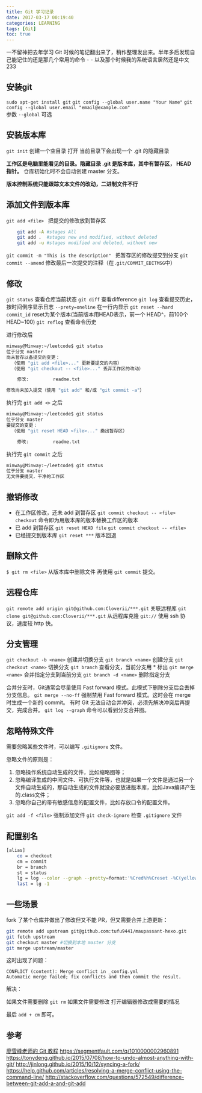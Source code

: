 ```yaml
---
title: Git 学习记录
date: 2017-03-17 00:19:40
categories: LEARNING
tags: [Git]
toc: true
---
```


一不留神把去年学习 Git 时候的笔记翻出来了，稍作整理发出来。半年多后发现自己能记住的还是那几个常用的命令 - - 以及那个时候我的系统语言居然还是中文 233

<!--more-->

## 安装git
 `sudo apt-get install git` 
 `git config --global user.name "Your Name"`
 `git config --global user.email "email@example.com"`  
 参数 `--global` 可选

## 安装版本库
 `git init` 创建一个空目录 打开
  当前目录下会出现一个 .git 的隐藏目录

 **工作区是电脑里能看见的目录。隐藏目录 .git 是版本库，其中有暂存区， HEAD 指针。**
仓库初始化时不会自动创建 master 分支。

**版本控制系统只能跟踪文本文件的改动，二进制文件不行**

## 添加文件到版本库
`git add <file> `  把提交的修改放到暂存区
```bash
	git add -A #stages All
	git add .  #stages new and modified, without deleted
	git add -u #stages modified and deleted, without new
```
`git commit -m "This is the description" ` 把暂存区的修改提交到分支
`git commit --amend` 修改最后一次提交的注释（在`.git/COMMIT_EDITMSG`中）

## 修改

`git status` 查看仓库当前状态
`git diff` 查看difference
`git log` 查看提交历史，按时间倒序显示日志 `--prety=oneline` 在一行内显示
`git reset --hard commit_id` reset为某个版本(当前版本用HEAD表示，前一个 HEAD^，前100个 HEAD~100)
`git reflog` 查看命令历史

进行修改后
```bash
minway@Minway:~/leetcode$ git status
位于分支 master
尚未暂存以备提交的变更：
  （使用 "git add <file>..." 更新要提交的内容）
  （使用 "git checkout -- <file>..." 丢弃工作区的改动）

    修改:         readme.txt

修改尚未加入提交（使用 "git add" 和/或 "git commit -a"）
```

执行完 `git add <>` 之后
```bash
minway@Minway:~/leetcode$ git status
位于分支 master
要提交的变更：
  （使用 "git reset HEAD <file>..." 撤出暂存区）

    修改:         readme.txt
```
执行完 `git commit` 之后
```bash
minway@Minway:~/leetcode$ git status
位于分支 master
无文件要提交，干净的工作区
```

## 撤销修改

- 在工作区修改，还未 add 到暂存区
   `git commit checkout -- <file>` 
    `checkout` 命令即为用版本库的版本替换工作区的版本
- 已 add 到暂存区
   `git reset HEAD file`
    `git commit checkout -- <file>`
- 已经提交到版本库
   `git reset ***` 版本回退

## 删除文件
`$ git rm <file>` 从版本库中删除文件
再使用 `git commit` 提交。

## 远程仓库
`git remote add origin git@github.com:Cloverii/***.git` 关联远程库
`git clone git@github.com:Cloverii/***.git` 从远程库克隆
`git://` 使用 ssh 协议，速度较 http 快。

## 分支管理
`git checkout -b <name>` 创建并切换分支
`git branch <name>` 创建分支
`git checkout <name>` 切换分支
`git branch` 查看分支，当前分支用 * 标出
`git merge <name>` 合并指定分支到当前分支
`git branch -d <name>` 删除指定分支

合并分支时，Git通常会尽量使用 Fast forward 模式。此模式下删除分支后会丢掉分支信息。
`git merge --no-ff` 强制禁用 Fast forward 模式。这时会在 merge 时生成一个新的 commit。
有时 Git 无法自动合并冲突，必须先解决冲突后再提交，完成合并。
`git log --graph` 命令可以看到分支合并图。
## 忽略特殊文件
需要忽略某些文件时，可以编写 `.gitignore` 文件。

忽略文件的原则是：
1. 忽略操作系统自动生成的文件，比如缩略图等；
2. 忽略编译生成的中间文件、可执行文件等，也就是如果一个文件是通过另一个文件自动生成的，那自动生成的文件就没必要放进版本库，比如Java编译产生的.class文件；
3. 忽略你自己的带有敏感信息的配置文件，比如存放口令的配置文件。

`git add -f <file>` 强制添加文件
`git check-ignore` 检查 `.gitignore` 文件
## 配置别名
```bash
[alias]
    co = checkout
    cm = commit
    br = branch
    st = status
    lg = log --color --graph --pretty=format:'%Cred%h%Creset -%C(yellow)%d%Creset %s %Cgreen(%cr) %C(bold blue)<%an>%Creset' --abbrev-commit
    last = lg -1
```

## 一些场景

fork 了某个仓库并做出了修改但又不能 PR，但又需要合并上游更新：
```bash
git remote add upstream git@github.com:tufu9441/maupassant-hexo.git
git fetch upstream
git checkout master #切换到本地 master 分支
git merge upstream/master
```
这时出现了问题：
```
CONFLICT (content): Merge conflict in _config.yml
Automatic merge failed; fix conflicts and then commit the result.
```
解决：

如果文件需要删除 `git rm`
如果文件需要修改 打开编辑器修改成需要的情况

最后 `add + cm` 即可。
## 参考

[廖雪峰老师的 Git 教程](http://www.liaoxuefeng.com/wiki/0013739516305929606dd18361248578c67b8067c8c017b000)
https://segmentfault.com/q/1010000002960891
https://tonydeng.github.io/2015/07/08/how-to-undo-almost-anything-with-git/
http://jinlong.github.io/2015/10/12/syncing-a-fork/
https://help.github.com/articles/resolving-a-merge-conflict-using-the-command-line/
http://stackoverflow.com/questions/572549/difference-between-git-add-a-and-git-add